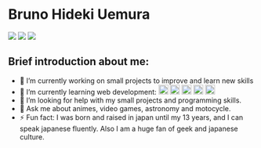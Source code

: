 # Bruno Hideki Uemura
<a href="https://www.linkedin.com/in/bruno-uemura/"><img src="https://img.shields.io/badge/linkedin-0077B5.svg?style=for-the-badge&logo=linkedin&logoColor=white"></a>
<a href="https://www.instagram.com/uemurabruno/"><img src="https://img.shields.io/badge/instagram-E4405F.svg?style=for-the-badge&logo=instagram&logoColor=white"></a>
<a href="mailto:bruno.h.uemura@gmail.com"><img src="https://img.shields.io/badge/e‑mail-D14836.svg?style=for-the-badge&logo=GMail&logoColor=white"></a>

## Brief introduction about me:

- 🔭 I’m currently working on small projects to improve and learn new skills
- 🌱 I’m currently learning web development:
<img src="https://victorvhpg.github.io/minicurso-react.js/slides/img/logo.png" width="20px" heigth="20px"> <img src="https://cdn.iconscout.com/icon/free/png-512/node-js-1174925.png" width="20px" heigth="20px"> <img src="https://cdn.freebiesupply.com/logos/large/2x/logo-javascript-logo-png-transparent.png" width="20px" heigth="20px"> <img src="https://miro.medium.com/max/816/1*mn6bOs7s6Qbao15PMNRyOA.png" width="20px" heigth="20px"> <img src="https://brandslogos.com/wp-content/uploads/images/large/python-logo.png" width="20px" heigth="20px">
- 🤔 I’m looking for help with my small projects and programming skills.
- 💬 Ask me about animes, video games, astronomy and motocycle.
- ⚡ Fun fact: I was born and raised in japan until my 13 years, and I can speak japanese fluently. Also I am a huge fan of geek and japanese culture.

